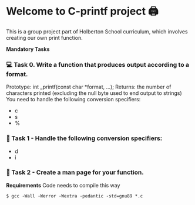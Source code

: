 # Welcome to C-printf project 🖨 
This is a group project part of Holberton School curriculum, which involves creating our own print function.

**Mandatory Tasks**

### 💻 Task 0. Write a function that produces output according to a format.
Prototype: int _printf(const char *format, ...);
Returns: the number of characters printed (excluding the null byte used to end output to strings)
You need to handle the following conversion specifiers:
- c
- s
- %

### 🔬 Task 1 - Handle the following conversion specifiers:
- d
- i

### 📕 Task 2 - Create a man page for your function.

**Requirements**
Code needs to compile this way
```
$ gcc -Wall -Werror -Wextra -pedantic -std=gnu89 *.c
```
